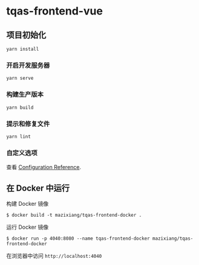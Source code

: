 # tqas-frontend-vue

## 项目初始化

```shell
yarn install
```

### 开启开发服务器

```shell
yarn serve
```

### 构建生产版本

```shell
yarn build
```

### 提示和修复文件

```shell
yarn lint
```

### 自定义选项

查看 [Configuration Reference](https://cli.vuejs.org/config/).

## 在 Docker 中运行

构建 Docker 镜像

```shell
$ docker build -t mazixiang/tqas-frontend-docker .
```

运行 Docker 镜像

```shell
$ docker run -p 4040:8080 --name tqas-frontend-docker mazixiang/tqas-frontend-docker
```

在浏览器中访问 `http://localhost:4040`
